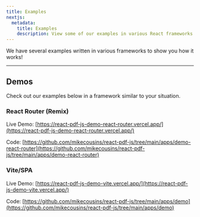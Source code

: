 ```yaml
---
title: Examples
nextjs:
  metadata:
    title: Examples
    description: View some of our examples in various React frameworks.
---
```


We have several examples written in various frameworks to show you how it works!

---

## Demos

Check out our examples below in a framework similar to your situation.

### React Router (Remix)

Live Demo: [https://react-pdf-js-demo-react-router.vercel.app/](https://react-pdf-js-demo-react-router.vercel.app/)

Code: [https://github.com/mikecousins/react-pdf-js/tree/main/apps/demo-react-router](https://github.com/mikecousins/react-pdf-js/tree/main/apps/demo-react-router)

### Vite/SPA

Live Demo: [https://react-pdf-js-demo-vite.vercel.app/](https://react-pdf-js-demo-vite.vercel.app/)

Code: [https://github.com/mikecousins/react-pdf-js/tree/main/apps/demo](https://github.com/mikecousins/react-pdf-js/tree/main/apps/demo)
